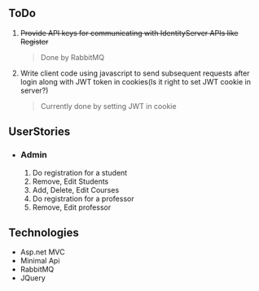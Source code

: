 ## ToDo
1. ~~Provide API keys for communicating with IdentityServer APIs like Register~~
   > Done by RabbitMQ
3. Write client code using javascript to send subsequent requests after login along with JWT token in cookies(Is it right to set JWT cookie in server?)
   > Currently done by setting JWT in cookie

 ## UserStories
 - ### Admin
     1. Do registration for a student
     2. Remove, Edit Students
     3. Add, Delete, Edit Courses
     4. Do registration for a professor
     5. Remove, Edit professor

## Technologies
- Asp.net MVC
- Minimal Api
- RabbitMQ
- JQuery
